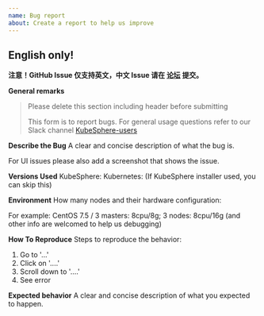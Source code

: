 ```yaml
---
name: Bug report
about: Create a report to help us improve
---
```


## English only!

**注意！GitHub Issue 仅支持英文，中文 Issue 请在 [论坛](https://kubesphere.com.cn/forum/) 提交。**

**General remarks**

> Please delete this section including header before submitting
>
> This form is to report bugs. For general usage questions refer to our Slack channel
>        [KubeSphere-users](https://join.slack.com/t/kubesphere/shared_invite/enQtNTE3MDIxNzUxNzQ0LTdkNTc3OTdmNzdiODViZjViNTU5ZDY3M2I2MzY4MTI4OGZlOTJmMDg5ZTFiMDAwYzNlZDY5NjA0NzZlNDU5NmY)

**Describe the Bug**
A clear and concise description of what the bug is.

For UI issues please also add a screenshot that shows the issue.

**Versions Used**
KubeSphere:
Kubernetes: (If KubeSphere installer used, you can skip this)


**Environment**
How many nodes and their hardware configuration:

For example: CentOS 7.5 / 3 masters:  8cpu/8g; 3 nodes: 8cpu/16g
(and other info are welcomed to help us debugging)

**How To Reproduce**
Steps to reproduce the behavior:
1. Go to '...'
2. Click on '....'
3. Scroll down to '....'
4. See error

**Expected behavior**
A clear and concise description of what you expected to happen.
